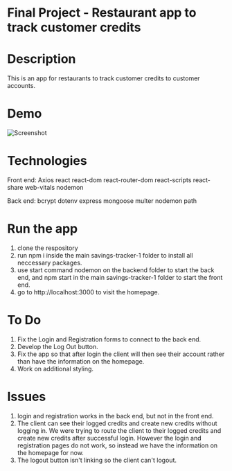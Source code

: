 # **Final Project - Restaurant app to track customer credits**

# Description
This is an app for restaurants to track customer credits to customer accounts.

# Demo
![Screenshot](./public/gitcredit.png)

# Technologies
Front end:
    Axios
    react
    react-dom
    react-router-dom
    react-scripts
    react-share
    web-vitals
    nodemon

Back end:
    bcrypt
    dotenv
    express
    mongoose
    multer
    nodemon
    path

# Run the app
1. clone the respository
2. run npm i inside the main savings-tracker-1 folder to install all neccessary packages.
3. use start command nodemon on the backend folder to start the back end, and npm start in the main savings-tracker-1 folder to start the front end.
4. go to http://localhost:3000 to visit the homepage.

# To Do
1. Fix the Login and Registration forms to connect to the back end.
2. Develop the Log Out button.
3. Fix the app so that after login the client will then see their account rather than have the information on the homepage.
4. Work on additional styling.

# Issues
1. login and registration works in the back end, but not in the front end.
2. The client can see their logged credits and create new credits without logging in. We were trying to route the client to their logged credits and create new credits after successful login. However the login and registration pages do not work, so instead we have the information on the homepage for now.
3. The logout button isn't linking so the client can't logout.